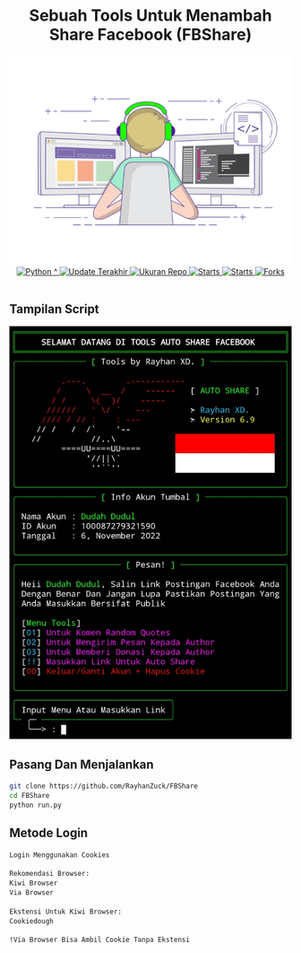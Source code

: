 <h1 align="center"><b>Sebuah Tools Untuk Menambah Share Facebook (FBShare)</b></h1>

<div align="center">
  
  <img src="https://raw.githubusercontent.com/devSouvik/devSouvik/master/gif3.gif" style="display:block; margin:auto;" widht="1000"/>
 </a>
  <a href="https://github.com/RayhanZuck">
    <img alt="Python ^" src="https://img.shields.io/static/v1?label=Code&message=Python&color=brightgreen"/>
  </a>
  <a href="https://github.com/RayhanZuck">
    <img alt="Update Terakhir" src="https://img.shields.io/badge/Update-5 November-orange"/>
  </a>
   <a href="https://github.com/RayhanZuck">
    <img alt="Ukuran Repo" src="https://img.shields.io/badge/Ukuran%20Repository-371.40KB-blue"/>
  </a>
<a href="https://www.facebook.com/RayhanBusiness">
    <img alt="Starts" src="https://img.shields.io/badge/facebook:%20Rayhan%20Business-344E86?style=for-the-badge&logo=facebook&logoColor=white"/>
  </a>
  <a href="https://www.facebook.com/Rayhan.27.Xyz">
    <img alt="Starts" src="https://img.shields.io/badge/facebook:%20Rayhan%2027-344E86?style=for-the-badge&logo=facebook&logoColor=white"/>
  </a>
  <a href="https://github.com/RayhanZuck">
    <img alt="Forks" src="https://img.shields.io/badge/Github:%20RayhanZuck-lightgrey?style=for-the-badge&logo=github&logoColor=white"/>
  </a>
</div>
<br>

## Tampilan Script
<img src="https://raw.githubusercontent.com/RayhanZuck/FBShare/main/tampilan.jpg"> </img></a>
## Pasang Dan Menjalankan
```sh
git clone https://github.com/RayhanZuck/FBShare
cd FBShare
python run.py
```
## Metode Login
```sh
Login Menggunakan Cookies

Rekomendasi Browser:
Kiwi Browser
Via Browser

Ekstensi Untuk Kiwi Browser:
Cookiedough

!Via Browser Bisa Ambil Cookie Tanpa Ekstensi
```
